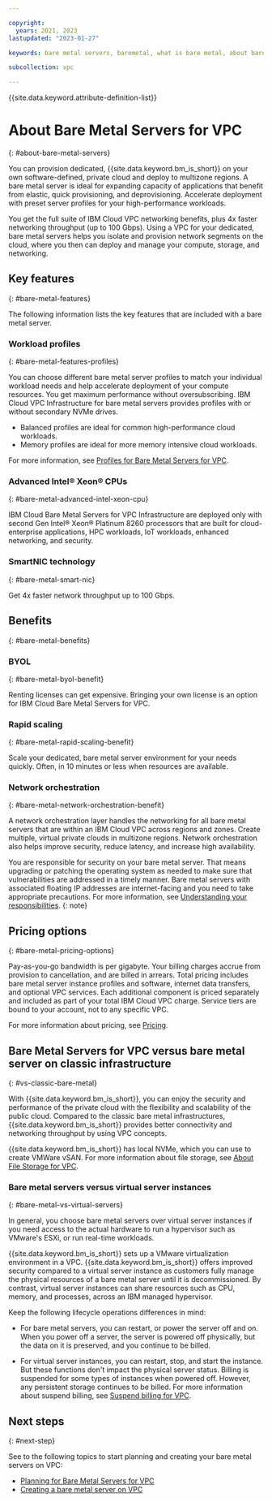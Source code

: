 ```yaml
---

copyright:
  years: 2021, 2023
lastupdated: "2023-01-27"

keywords: bare metal servers, baremetal, what is bare metal, about bare metal, bare metal features, bare metal benefits

subcollection: vpc

---
```


{{site.data.keyword.attribute-definition-list}}

# About Bare Metal Servers for VPC
{: #about-bare-metal-servers}

You can provision dedicated, {{site.data.keyword.bm_is_short}} on your own software-defined, private cloud and deploy to multizone regions. A bare metal server is ideal for expanding capacity of applications that benefit from elastic, quick provisioning, and deprovisioning. Accelerate deployment with preset server profiles for your high-performance workloads.  

You get the full suite of IBM Cloud VPC networking benefits, plus 4x faster networking throughput (up to 100 Gbps). Using a VPC for your dedicated, bare metal servers helps you isolate and provision network segments on the cloud, where you then can deploy and manage your compute, storage, and networking.  

## Key features
{: #bare-metal-features}

The following information lists the key features that are included with a bare metal server.

### Workload profiles
{: #bare-metal-features-profiles}

You can choose different bare metal server profiles to match your individual workload needs and help accelerate deployment of your compute resources. You get maximum performance without oversubscribing. IBM Cloud VPC Infrastructure for bare metal servers provides profiles with or without secondary NVMe drives. 

* Balanced profiles are ideal for common high-performance cloud workloads. 
* Memory profiles are ideal for more memory intensive cloud workloads. 

For more information, see [Profiles for Bare Metal Servers for VPC](/docs/vpc?topic=vpc-bare-metal-servers-profile).

### Advanced Intel® Xeon® CPUs 
{: #bare-metal-advanced-intel-xeon-cpu}

IBM Cloud Bare Metal Servers for VPC Infrastructure are deployed only with second Gen Intel® Xeon® Platinum 8260 processors that are built for cloud-enterprise applications, HPC workloads, IoT workloads, enhanced networking, and security. 

### SmartNIC technology  
{: #bare-metal-smart-nic}

Get 4x faster network throughput up to 100 Gbps. 

## Benefits
{: #bare-metal-benefits}

### BYOL
{: #bare-metal-byol-benefit}

Renting licenses can get expensive. Bringing your own license is an option for IBM Cloud Bare Metal Servers for VPC.  

### Rapid scaling
{: #bare-metal-rapid-scaling-benefit}

Scale your dedicated, bare metal server environment for your needs quickly. Often, in 10 minutes or less when resources are available. 

### Network orchestration 
{: #bare-metal-network-orchestration-benefit}

A network orchestration layer handles the networking for all bare metal servers that are within an IBM Cloud VPC across regions and zones. Create multiple, virtual private clouds in multizone regions. Network orchestration also helps improve security, reduce latency, and increase high availability. 

You are responsible for security on your bare metal server. That means upgrading or patching the operating system as needed to make sure that vulnerabilities are addressed in a timely manner. Bare metal servers with associated floating IP addresses are internet-facing and you need to take appropriate precautions. For more information, see [Understanding your responsibilities](/docs/vpc?topic=vpc-responsibilities-vpc#security-compliance).
{: note}

## Pricing options
{: #bare-metal-pricing-options}

Pay-as-you-go bandwidth is per gigabyte. Your billing charges accrue from provision to cancellation, and are billed in arrears. Total pricing includes bare metal server instance profiles and software, internet data transfers, and optional VPC services. Each additional component is priced separately and included as part of your total IBM Cloud VPC charge. Service tiers are bound to your account, not to any specific VPC.

For more information about pricing, see [Pricing](https://www.ibm.com/cloud/vpc/pricing#tab_2651670).

## Bare Metal Servers for VPC versus bare metal server on classic infrastructure
{: #vs-classic-bare-metal}

With {{site.data.keyword.bm_is_short}}, you can enjoy the security and performance of the private cloud with the flexibility and scalability of the public cloud. Compared to the classic bare metal infrastructures, {{site.data.keyword.bm_is_short}} provides better connectivity and networking throughput by using VPC concepts. 

{{site.data.keyword.bm_is_short}} has local NVMe, which you can use to create VMWare vSAN. For more information about file storage, see [About File Storage for VPC](/docs/vpc?topic=vpc-file-storage-vpc-about). 

### Bare metal servers versus virtual server instances
{: #bare-metal-vs-virtual-servers}

In general, you choose bare metal servers over virtual server instances if you need access to the actual hardware to run a hypervisor such as VMware's ESXi, or run real-time workloads. 

{{site.data.keyword.bm_is_short}} sets up a VMware virtualization environment in a VPC. {{site.data.keyword.bm_is_short}} offers improved security compared to a virtual server instance as customers fully manage the physical resources of a bare metal server until it is decommissioned. By contrast, virtual server instances can share resources such as CPU, memory, and processes, across an IBM managed hypervisor.

Keep the following lifecycle operations differences in mind: 

* For bare metal servers, you can restart, or power the server off and on. When you power off a server, the server is powered off physically, but the data on it is preserved, and you continue to be billed.

* For virtual server instances, you can restart, stop, and start the instance. But these functions don't impact the physical server status. Billing is suspended for some types of instances when powered off. However, any persistent storage continues to be billed. For more information about suspend billing, see [Suspend billing for VPC](/docs/vpc?topic=vpc-suspend-billing).

<!--## High-level architecture of Bare Metal Servers for VPC
{: #architecture-diagram}-->

<!--Figure 1 shows an example of how bare metal servers can use the VPC networking functionality. For more information about VPC networking, see [About networking](/docs/vpc?topic=vpc-about-networking-for-vpc).-->

<!--![Figure showing connectivity and security of Bare Metal Servers for VPC](images/bare_metal_server_network_diagram.png "Figure showing connectivity and security of Bare Metal Servers for VPC"){: caption="Figure 1. Bare Metal Servers for VPC connectivity and security" caption-side="bottom"}-->

<!--See Figure 2 for the isolation architecture of Bare Metal Servers for VPC. For more information about VPC workload isolation architecture, see [VPC workload isolation architecture](/docs/vpc?topic=vpc-vpc-isolation#vpc_architecture).-->

<!--![Figure showing isolation architecture of Bare Metal Servers for VPC](images/bare_metal_server_archi_diagram.png "Figure showing isolation architecture of Bare Metal Servers for VPC"){: caption="Figure 2. Isolation architecture of Bare Metal Servers for VPC" caption-side="bottom"}-->

## Next steps
{: #next-step}

See to the following topics to start planning and creating your bare metal servers on VPC:

* [Planning for Bare Metal Servers for VPC](/docs/vpc?topic=vpc-planning-for-bare-metal-servers)
* [Creating a bare metal server on VPC](/docs/vpc?topic=vpc-creating-bare-metal-servers)
